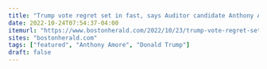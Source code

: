```yaml
---
title: "Trump vote regret set in fast, says Auditor candidate Anthony Amore "
date: 2022-10-24T07:54:37-04:00
itemurl: "https://www.bostonherald.com/2022/10/23/trump-vote-regret-set-in-fast-says-auditor-candidate-anthony-amore/"
sites: "bostonherald.com"
tags: ["featured", "Anthony Amore", "Donald Trump"]
draft: false
---
```



